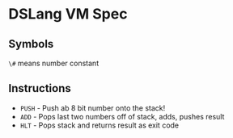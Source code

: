 # DSLang VM Spec

## Symbols

`\#` means number constant

## Instructions

* `PUSH` - Push ab 8 bit number onto the stack!
* `ADD`  - Pops last two numbers off of stack, adds, pushes result
* `HLT`  - Pops stack and returns result as exit code